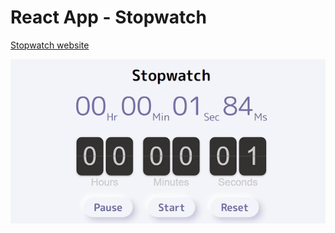 # React App - Stopwatch

[Stopwatch website](https://flip-stopwatch-with-deal.netlify.app/)

![Stopwatch demo gif file](https://github.com/Saniksi/Stopwatch/blob/master/public/stopwatch.gif)
